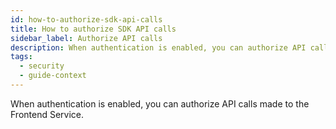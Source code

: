 ```yaml
---
id: how-to-authorize-sdk-api-calls
title: How to authorize SDK API calls
sidebar_label: Authorize API calls
description: When authentication is enabled, you can authorize API calls made to the Frontend Service.
tags:
  - security
  - guide-context
---
```


When authentication is enabled, you can authorize API calls made to the Frontend Service.
